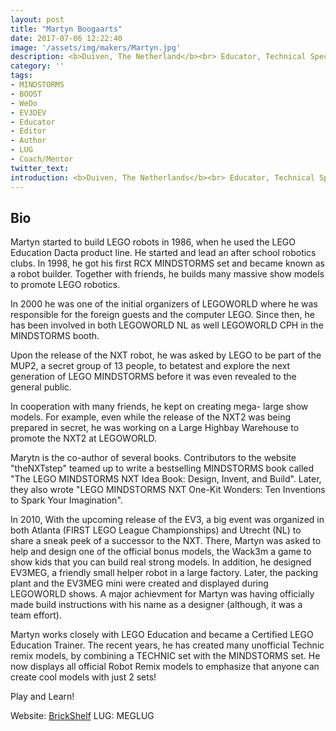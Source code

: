 ```yaml
---
layout: post
title: "Martyn Boogaarts"
date: 2017-07-06 12:22:40
image: '/assets/img/makers/Martyn.jpg'
description: <b>Duiven, The Netherland</b><br> Educator, Technical Specialist Flow Measurement Instruments
category: ''
tags:
- MINDSTORMS
- BOOST
- WeDo
- EV3DEV
- Educator
- Editor
- Author
- LUG
- Coach/Mentor
twitter_text:
introduction: <b>Duiven, The Netherlands</b><br> Educator, Technical Specialist Flow Measurement Instruments
---
```




## Bio

Martyn started to build LEGO robots in 1986, when he used the LEGO Education Dacta product line. He started and lead an after school robotics clubs. In 1998, he got his first RCX MINDSTORMS set and became known as a robot builder. Together with friends, he builds many massive show models to promote LEGO robotics.

In 2000 he was one of the initial organizers of LEGOWORLD where he was responsible for the foreign guests and the computer LEGO. Since then, he has been involved in both LEGOWORLD NL as well LEGOWORLD CPH in the MINDSTORMS booth.

Upon the release of the NXT robot, he was asked by LEGO to be part of the MUP2, a secret group of 13 people, to betatest and explore the next generation of LEGO MINDSTORMS before it was even revealed to the general public.

In cooperation with many friends, he kept on creating mega- large show models. For example, even while the release of the NXT2 was being prepared in secret, he was working on a Large Highbay Warehouse to promote the NXT2 at LEGOWORLD.

Marytn is the co-author of several books. Contributors to the website "theNXTstep" teamed up to write a bestselling MINDSTORMS book called "The LEGO MINDSTORMS NXT Idea Book: Design, Invent, and Build". Later, they also wrote "LEGO MINDSTORMS NXT One-Kit Wonders: Ten Inventions to Spark Your Imagination".

In 2010, With the upcoming release of the EV3, a big event was organized in both Atlanta (FIRST LEGO League Championships) and Utrecht (NL) to share a sneak peek of a successor to the NXT. There, Martyn was asked to help and design one of the official bonus models, the Wack3m a game to show kids that you can build real strong models. In addition, he designed EV3MEG, a friendly small helper robot in a large factory. Later, the packing plant and the EV3MEG mini were created and displayed during LEGOWORLD shows. A major achievment for Martyn was having officially made build instructions with his name as a designer (although, it was a team effort).

Martyn works closely with LEGO Education and became a Certified LEGO Education Trainer. The recent years, he has created many unofficial Technic remix models, by combining a TECHNIC set with the MINDSTORMS set. He now displays all official Robot Remix models to emphasize that anyone can create cool models with just 2 sets!

Play and Learn!


Website: [BrickShelf](http://www.brickshelf.com/cgi-bin/gallery.cgi?m=robotica)
LUG: MEGLUG
